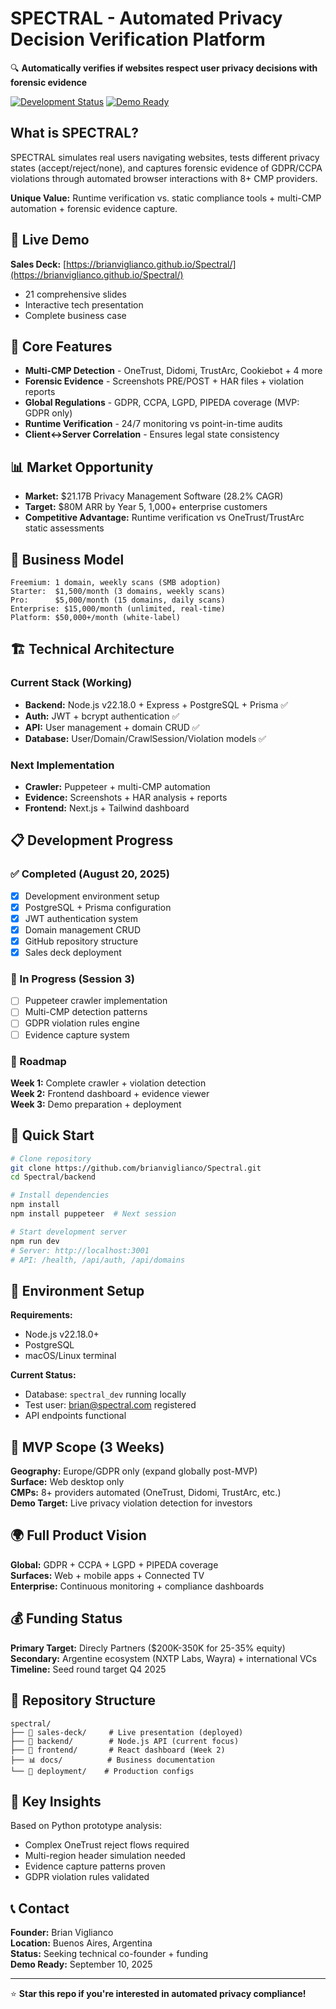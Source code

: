 # SPECTRAL - Automated Privacy Decision Verification Platform

🔍 **Automatically verifies if websites respect user privacy decisions with forensic evidence**

[![Development Status](https://img.shields.io/badge/Status-MVP%20Development-yellow)](https://github.com/brianviglianco/Spectral)
[![Demo Ready](https://img.shields.io/badge/Demo-3%20Weeks-green)](https://brianviglianco.github.io/Spectral/)

## What is SPECTRAL?

SPECTRAL simulates real users navigating websites, tests different privacy states (accept/reject/none), and captures forensic evidence of GDPR/CCPA violations through automated browser interactions with 8+ CMP providers.

**Unique Value:** Runtime verification vs. static compliance tools + multi-CMP automation + forensic evidence capture.

## 🚀 Live Demo

**Sales Deck:** [https://brianviglianco.github.io/Spectral/](https://brianviglianco.github.io/Spectral/)
- 21 comprehensive slides
- Interactive tech presentation
- Complete business case

## 🎯 Core Features

- **Multi-CMP Detection** - OneTrust, Didomi, TrustArc, Cookiebot + 4 more
- **Forensic Evidence** - Screenshots PRE/POST + HAR files + violation reports  
- **Global Regulations** - GDPR, CCPA, LGPD, PIPEDA coverage (MVP: GDPR only)
- **Runtime Verification** - 24/7 monitoring vs point-in-time audits
- **Client↔Server Correlation** - Ensures legal state consistency

## 📊 Market Opportunity

- **Market:** $21.17B Privacy Management Software (28.2% CAGR)
- **Target:** $80M ARR by Year 5, 1,000+ enterprise customers  
- **Competitive Advantage:** Runtime verification vs OneTrust/TrustArc static assessments

## 💼 Business Model

```
Freemium: 1 domain, weekly scans (SMB adoption)
Starter:  $1,500/month (3 domains, weekly scans)
Pro:      $5,000/month (15 domains, daily scans)
Enterprise: $15,000/month (unlimited, real-time)
Platform: $50,000+/month (white-label)
```

## 🏗️ Technical Architecture

### Current Stack (Working)
- **Backend:** Node.js v22.18.0 + Express + PostgreSQL + Prisma ✅
- **Auth:** JWT + bcrypt authentication ✅
- **API:** User management + domain CRUD ✅
- **Database:** User/Domain/CrawlSession/Violation models ✅

### Next Implementation
- **Crawler:** Puppeteer + multi-CMP automation
- **Evidence:** Screenshots + HAR analysis + reports
- **Frontend:** Next.js + Tailwind dashboard

## 📋 Development Progress

### ✅ Completed (August 20, 2025)
- [x] Development environment setup
- [x] PostgreSQL + Prisma configuration  
- [x] JWT authentication system
- [x] Domain management CRUD
- [x] GitHub repository structure
- [x] Sales deck deployment

### 🔄 In Progress (Session 3)
- [ ] Puppeteer crawler implementation
- [ ] Multi-CMP detection patterns
- [ ] GDPR violation rules engine
- [ ] Evidence capture system

### 📅 Roadmap
**Week 1:** Complete crawler + violation detection  
**Week 2:** Frontend dashboard + evidence viewer  
**Week 3:** Demo preparation + deployment

## 🚀 Quick Start

```bash
# Clone repository
git clone https://github.com/brianviglianco/Spectral.git
cd Spectral/backend

# Install dependencies  
npm install
npm install puppeteer  # Next session

# Start development server
npm run dev
# Server: http://localhost:3001
# API: /health, /api/auth, /api/domains
```

## 🔧 Environment Setup

**Requirements:**
- Node.js v22.18.0+
- PostgreSQL 
- macOS/Linux terminal

**Current Status:**
- Database: `spectral_dev` running locally
- Test user: brian@spectral.com registered
- API endpoints functional

## 🎯 MVP Scope (3 Weeks)

**Geography:** Europe/GDPR only (expand globally post-MVP)  
**Surface:** Web desktop only  
**CMPs:** 8+ providers automated (OneTrust, Didomi, TrustArc, etc.)  
**Demo Target:** Live privacy violation detection for investors

## 🌍 Full Product Vision

**Global:** GDPR + CCPA + LGPD + PIPEDA coverage  
**Surfaces:** Web + mobile apps + Connected TV  
**Enterprise:** Continuous monitoring + compliance dashboards  

## 💰 Funding Status

**Primary Target:** Direcly Partners ($200K-350K for 25-35% equity)  
**Secondary:** Argentine ecosystem (NXTP Labs, Wayra) + international VCs  
**Timeline:** Seed round target Q4 2025

## 📁 Repository Structure

```
spectral/
├── 🎨 sales-deck/     # Live presentation (deployed)
├── 🔧 backend/        # Node.js API (current focus)  
├── 🎯 frontend/       # React dashboard (Week 2)
├── 📊 docs/          # Business documentation
└── 🚀 deployment/    # Production configs
```

## 🧩 Key Insights

Based on Python prototype analysis:
- Complex OneTrust reject flows required
- Multi-region header simulation needed
- Evidence capture patterns proven  
- GDPR violation rules validated

## 📞 Contact

**Founder:** Brian Viglianco  
**Location:** Buenos Aires, Argentina  
**Status:** Seeking technical co-founder + funding  
**Demo Ready:** September 10, 2025

---

⭐ **Star this repo if you're interested in automated privacy compliance!**
